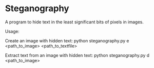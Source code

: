 # Steganography
A program to hide text in the least significant bits of pixels in images.

Usage:

Create an image with hidden text:
python steganography.py e <path_to_image> <path_to_textfile>

Extract text from an image with hidden text:
python steganography.py d <path_to_image>
